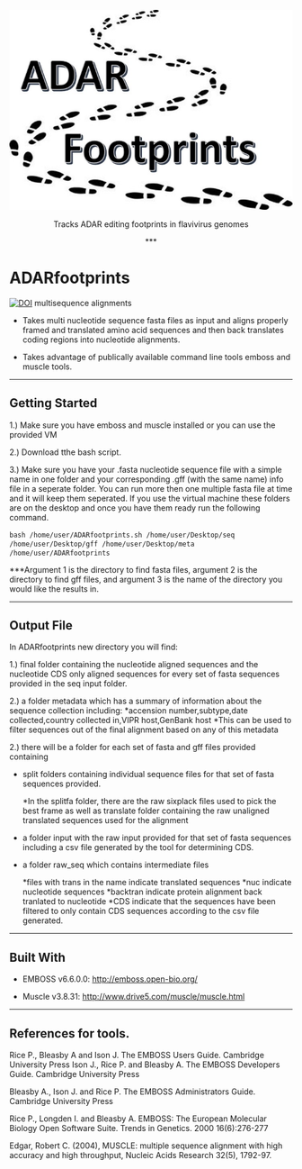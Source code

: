 <p align="center">
<img src="https://raw.githubusercontent.com/RNAdetective/ADARfootprints/master/ADARfootprints.jpg">
 </p>
 
<p align="center">Tracks ADAR editing footprints in flavivirus genomes<p align="center">
 ***
 
# ADARfootprints
[![DOI](https://zenodo.org/badge/173743064.svg)](https://zenodo.org/badge/latestdoi/173743064)
multisequence alignments

* Takes multi nucleotide sequence fasta files as input and aligns properly framed and translated amino acid sequences and then back translates coding regions into nucleotide alignments.

* Takes advantage of publically available command line tools emboss and muscle tools.

___

## Getting Started
1.) Make sure you have emboss and muscle installed or you can use the provided VM



2.) Download tthe bash script.

3.) Make sure you have your .fasta nucleotide sequence file with a simple name in one folder and your corresponding .gff (with the same name) info file in a seperate folder.  You can run more then one multiple fasta file at time and it will keep them seperated. If you use the virtual machine these folders are on the desktop and once you have them ready run the following command.

```
bash /home/user/ADARfootprints.sh /home/user/Desktop/seq /home/user/Desktop/gff /home/user/Desktop/meta /home/user/ADARfootprints

```
   
   ***Argument 1 is the directory to find fasta files, argument 2 is the directory to find gff files, and argument 3 is the name of the directory you would like the results in.
   
___


## Output File

In ADARfootprints new directory you will find:

1.) final folder containing the nucleotide aligned sequences and the nucleotide CDS only aligned sequences for every set of fasta sequences provided in the seq input folder.

2.) a folder metadata which has a summary of information about the sequence collection including:
      *accension number,subtype,date collected,country collected in,VIPR host,GenBank host
      *This can be used to filter sequences out of the final alignment based on any of this metadata

2.) there will be a folder for each set of fasta and gff files provided containing 

   * split folders containing individual sequence files for that set of fasta sequences provided.
   
      *In the splitfa folder, there are the raw sixplack files used to pick the best frame as well as translate folder containing the raw unaligned translated sequences used for the alignment 
   
   * a folder input with the raw input provided for that set of fasta sequences including a csv file generated by the tool for determining CDS.
   
   * a folder raw_seq which contains intermediate files
   
      *files with trans in the name indicate translated sequences
      *nuc indicate nucleotide sequences 
      *backtran indicate protein alignment back tranlated to nucleotide
      *CDS indicate that the sequences have been filtered to only contain CDS sequences according to the csv file generated.

___

## Built With

* EMBOSS v6.6.0.0: http://emboss.open-bio.org/

* Muscle v3.8.31: http://www.drive5.com/muscle/muscle.html


___

## References for tools.

Rice P., Bleasby A and Ison J. The EMBOSS Users Guide. Cambridge University Press
Ison J., Rice P. and Bleasby A. The EMBOSS Developers Guide. Cambridge University Press

Bleasby A., Ison J. and Rice P. The EMBOSS Administrators Guide. Cambridge University Press

Rice P., Longden I. and Bleasby A. EMBOSS: The European Molecular Biology Open Software Suite. Trends in Genetics. 2000 16(6):276-277

Edgar, Robert C. (2004), MUSCLE: multiple sequence alignment with high accuracy and high throughput, Nucleic Acids Research 32(5), 1792-97.
